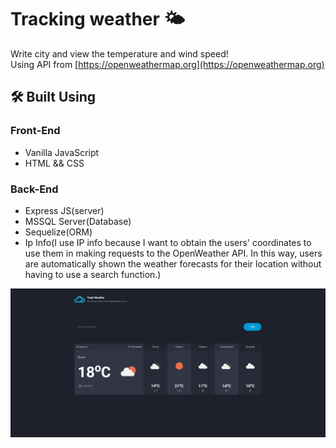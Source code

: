 # **Tracking weather** 🌤️

Write city and view the temperature and wind speed!  
Using API from [https://openweathermap.org](https://openweathermap.org)

## 🛠️ **Built Using**

### Front-End
- Vanilla JavaScript
- HTML && CSS

### Back-End
- Express JS(server)
- MSSQL Server(Database)
- Sequelize(ORM)
- Ip Info(I use IP info because I want to obtain the users' coordinates to use them in making requests to the OpenWeather API. In this way, users are automatically shown the weather forecasts for their location without having to use a search function.)

![Weather](https://github.com/ItsAlphaHelix/Tracking-Weather/blob/main/Weather.png?raw=true)
